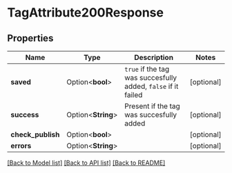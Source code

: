 # TagAttribute200Response

## Properties

Name | Type | Description | Notes
------------ | ------------- | ------------- | -------------
**saved** | Option<**bool**> | `true` if the tag was succesfully added, `false` if it failed | [optional]
**success** | Option<**String**> | Present if the tag was succesfully added | [optional]
**check_publish** | Option<**bool**> |  | [optional]
**errors** | Option<**String**> |  | [optional]

[[Back to Model list]](../README.md#documentation-for-models) [[Back to API list]](../README.md#documentation-for-api-endpoints) [[Back to README]](../README.md)


